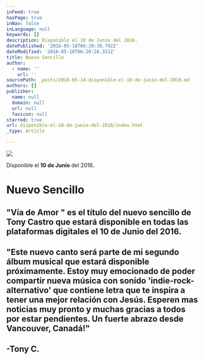 ```yaml
---
inFeed: true
hasPage: true
inNav: false
inLanguage: null
keywords: []
description: Disponible el 10 de Junio del 2016.
datePublished: '2016-05-18T06:20:30.792Z'
dateModified: '2016-05-18T06:20:26.321Z'
title: Nuevo Sencillo
author:
  - name: ''
    url: ''
sourcePath: _posts/2016-05-14-disponible-el-10-de-junio-del-2016.md
authors: []
publisher:
  name: null
  domain: null
  url: null
  favicon: null
starred: true
url: disponible-el-10-de-junio-del-2016/index.html
_type: Article

---
```

![](https://s3-us-west-2.amazonaws.com/the-grid-img/p/b09f43212974ad5cef3ce2875a48e1c5d64ca922.jpg)

Disponible el **10 de Junio** del 2016\.

# Nuevo Sencillo

## "Vía de Amor " es el título del nuevo sencillo de Tony Castro que estará disponible en todas las plataformas digitales el **10 de Junio del 2016**.

## "Este nuevo canto será parte de mi segundo álbum musical que estará disponible próximamente. Estoy muy emocionado de poder compartir nueva música con sonido 'indie-rock-alternativo' que contiene letra que te inspira a tener una mejor relación con Jesús. Esperen mas noticias muy pronto y muchas gracias a todos por estar pendientes. Un fuerte abrazo desde Vancouver, Canadá!"

## -Tony C.